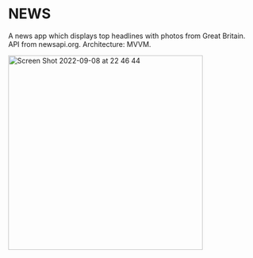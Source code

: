 # NEWS
A news app which displays top headlines with photos from Great Britain. API from newsapi.org. Architecture: MVVM. 

<img width="392" alt="Screen Shot 2022-09-08 at 22 46 44" src="https://user-images.githubusercontent.com/111223438/189213642-f1c0acea-af98-47c4-8f3c-6c1aa8cdf2f2.png">
